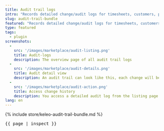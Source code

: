 ```yaml
---
title: Audit trail logs
intro: "Records detailed change/audit logs for timesheets, customers, projects and activities and displays them in a per-item timeline."
slug: audit-trail-bundle
featured: "Records detailed change/audit logs for timesheets, customers, projects and activities and displays them in a per-item timeline."
type: featured
tags:
  - plugin
screenshots:
  - 
    src: '/images/marketplace/audit-listing.png'
    title: Audit-logs
    description: The overview page of all audit trail logs
  -
    src: '/images/marketplace/audit-details.png'
    title: Audit detail view
    description: An audit trail can look like this, each change will be recorded and you might see more entries in a object timeline
  - 
    src: '/images/marketplace/audit-action.png'
    title: Access change history
    description: You access a detailed audit log from the listing page or from the data-table "Actions" dropdown of each item
lang: en
---
```



{% include store/keleo-audit-trail-bundle.md %}


<pre>
{{ page | inspect }}
</pre>
   

